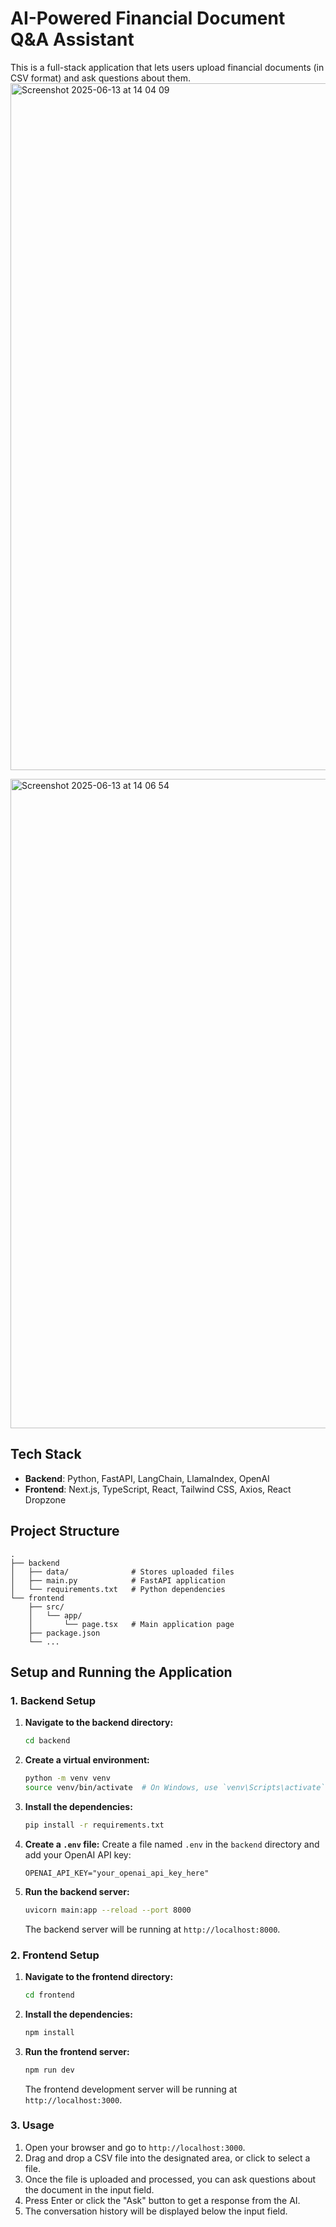 # AI-Powered Financial Document Q&A Assistant

This is a full-stack application that lets users upload financial documents (in CSV format) and ask questions about them.
<img width="1099" alt="Screenshot 2025-06-13 at 14 04 09" src="https://github.com/user-attachments/assets/4bc0a663-7513-4cb0-8b2e-9fa3b5d36e93" />

<img width="1039" alt="Screenshot 2025-06-13 at 14 06 54" src="https://github.com/user-attachments/assets/4ec0dbf5-c7a9-42ab-91f1-71469cc953cc" />



## Tech Stack

- **Backend**: Python, FastAPI, LangChain, LlamaIndex, OpenAI
- **Frontend**: Next.js, TypeScript, React, Tailwind CSS, Axios, React Dropzone

## Project Structure

```
.
├── backend
│   ├── data/              # Stores uploaded files
│   ├── main.py            # FastAPI application
│   └── requirements.txt   # Python dependencies
└── frontend
    ├── src/
    │   └── app/
    │       └── page.tsx   # Main application page
    ├── package.json
    └── ...
```

## Setup and Running the Application

### 1. Backend Setup

1.  **Navigate to the backend directory:**
    ```bash
    cd backend
    ```

2.  **Create a virtual environment:**
    ```bash
    python -m venv venv
    source venv/bin/activate  # On Windows, use `venv\Scripts\activate`
    ```

3.  **Install the dependencies:**
    ```bash
    pip install -r requirements.txt
    ```

4.  **Create a `.env` file:**
    Create a file named `.env` in the `backend` directory and add your OpenAI API key:
    ```
    OPENAI_API_KEY="your_openai_api_key_here"
    ```

5.  **Run the backend server:**
    ```bash
    uvicorn main:app --reload --port 8000
    ```
    The backend server will be running at `http://localhost:8000`.

### 2. Frontend Setup

1.  **Navigate to the frontend directory:**
    ```bash
    cd frontend
    ```

2.  **Install the dependencies:**
    ```bash
    npm install
    ```

3.  **Run the frontend server:**
    ```bash
    npm run dev
    ```
    The frontend development server will be running at `http://localhost:3000`.

### 3. Usage

1.  Open your browser and go to `http://localhost:3000`.
2.  Drag and drop a CSV file into the designated area, or click to select a file.
3.  Once the file is uploaded and processed, you can ask questions about the document in the input field.
4.  Press Enter or click the "Ask" button to get a response from the AI.
5.  The conversation history will be displayed below the input field. 

